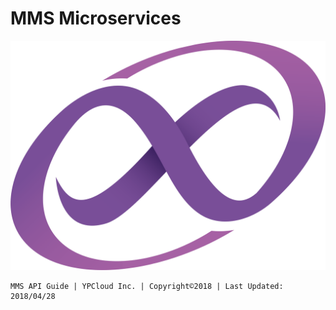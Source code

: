# MMS Microservices

![](../assets/mms_hi.png)

```text
MMS API Guide | YPCloud Inc. | Copyright©2018 | Last Updated: 2018/04/28
```

